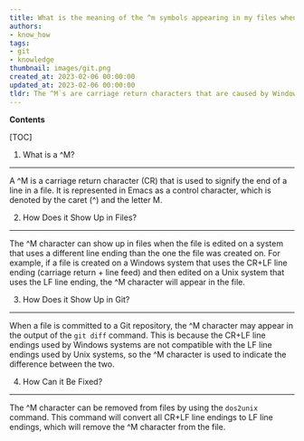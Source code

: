 ```yaml
---
title: What is the meaning of the ^m symbols appearing in my files when I open them in emacs?
authors:
- know_how
tags:
- git
- knowledge
thumbnail: images/git.png
created_at: 2023-02-06 00:00:00
updated_at: 2023-02-06 00:00:00
tldr: The ^M`s are carriage return characters that are caused by Windows line endings.
---
```


**Contents**

[TOC]

1. What is a ^M?
----------------
A ^M is a carriage return character (CR) that is used to signify the end of a line in a file. It is represented in Emacs as a control character, which is denoted by the caret (^) and the letter M.

2. How Does it Show Up in Files?
-------------------------------
The ^M character can show up in files when the file is edited on a system that uses a different line ending than the one the file was created on. For example, if a file is created on a Windows system that uses the CR+LF line ending (carriage return + line feed) and then edited on a Unix system that uses the LF line ending, the ^M character will appear in the file.

3. How Does it Show Up in Git?
------------------------------
When a file is committed to a Git repository, the ^M character may appear in the output of the `git diff` command. This is because the CR+LF line endings used by Windows systems are not compatible with the LF line endings used by Unix systems, so the ^M character is used to indicate the difference between the two.

4. How Can it Be Fixed?
------------------------
The ^M character can be removed from files by using the `dos2unix` command. This command will convert all CR+LF line endings to LF line endings, which will remove the ^M character from the file.
